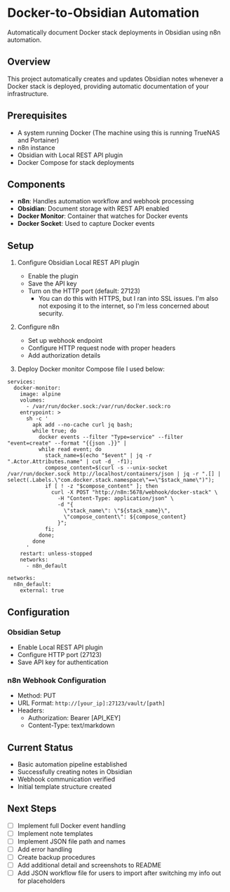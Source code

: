 # Docker-to-Obsidian Automation

Automatically document Docker stack deployments in Obsidian using n8n automation.

## Overview
This project automatically creates and updates Obsidian notes whenever a Docker stack is deployed, providing automatic documentation of your infrastructure.

## Prerequisites
- A system running Docker (The machine using this is running TrueNAS and Portainer)
- n8n instance
- Obsidian with Local REST API plugin
- Docker Compose for stack deployments

## Components
- **n8n**: Handles automation workflow and webhook processing
- **Obsidian**: Document storage with REST API enabled
- **Docker Monitor**: Container that watches for Docker events
- **Docker Socket**: Used to capture Docker events

## Setup
1. Configure Obsidian Local REST API plugin
   - Enable the plugin
   - Save the API key
   - Turn on the HTTP port (default: 27123)
     - You can do this with HTTPS, but I ran into SSL issues. I'm also not exposing it to the internet, so I'm less concerned about security. 

2. Configure n8n
   - Set up webhook endpoint
   - Configure HTTP request node with proper headers
   - Add authorization details

3. Deploy Docker monitor
   Compose file I used below:
   
```version: '3'
services:
  docker-monitor:
    image: alpine
    volumes:
      - /var/run/docker.sock:/var/run/docker.sock:ro
    entrypoint: >
      sh -c '
        apk add --no-cache curl jq bash;
        while true; do
          docker events --filter "Type=service" --filter "event=create" --format "{{json .}}" |
          while read event; do
            stack_name=$(echo "$event" | jq -r ".Actor.Attributes.name" | cut -d_ -f1);
            compose_content=$(curl -s --unix-socket /var/run/docker.sock http://localhost/containers/json | jq -r ".[] | select(.Labels.\"com.docker.stack.namespace\"==\"$stack_name\")");
            if [ ! -z "$compose_content" ]; then
              curl -X POST "http://n8n:5678/webhook/docker-stack" \
                -H "Content-Type: application/json" \
                -d "{
                  \"stack_name\": \"${stack_name}\",
                  \"compose_content\": ${compose_content}
                }";
            fi;
          done;
        done
      '
    restart: unless-stopped
    networks:
      - n8n_default

networks:
  n8n_default:
    external: true
```
    
## Configuration
### Obsidian Setup
- Enable Local REST API plugin
- Configure HTTP port (27123)
- Save API key for authentication

### n8n Webhook Configuration
- Method: PUT
- URL Format: `http://[your_ip]:27123/vault/[path]`
- Headers:
  - Authorization: Bearer [API_KEY]
  - Content-Type: text/markdown

## Current Status
- Basic automation pipeline established
- Successfully creating notes in Obsidian
- Webhook communication verified
- Initial template structure created

## Next Steps
- [ ] Implement full Docker event handling
- [ ] Implement note templates
- [ ] Implement JSON file path and names
- [ ] Add error handling
- [ ] Create backup procedures
- [ ] Add additional detail and screenshots to README
- [ ] Add JSON workflow file for users to import after switching my info out for placeholders
